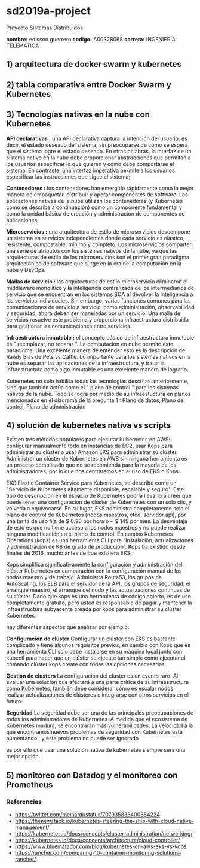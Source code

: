 # sd2019a-project
Proyecto Sistemas Distribuidos

**nombre:** edisson guerrero
**codigo:** A00328068
**carrera:** INGENIERÍA TELEMÁTICA


## 1) arquitectura de docker swarm y kubernetes

## 2) tabla comparativa entre Docker Swarm y Kubernetes

## 3) Tecnologías nativas en la nube con Kubernetes

**API declarativas :**  una API declarativa captura la intención del usuario, es decir, el estado deseado del sistema, sin preocuparse de cómo se espera que el sistema logre el estado deseado. En otras palabras, la interfaz de un sistema nativo en la nube debe proporcionar abstracciones que permitan a los usuarios especificar lo que quieren y cómo debe comportarse el sistema. En contraste, una interfaz imperativa permite a los usuarios especificar las instrucciones que sigue el sistema;

**Contenedores :** los contenedores han emergido rápidamente como la mejor manera de empaquetar, distribuir y operar componentes de software. Las aplicaciones nativas de la nube utilizan los contenedores (y Kubernetes como se describe a continuación) como un componente fundamental y como la unidad básica de creación y administración de componentes de aplicaciones.

**Microservicios :** una arquitectura de estilo de microservicios descompone un sistema en servicios independientes donde cada servicio es elástico, resistente, compostable, mínimo y completo. Los microservicios comparten una serie de atributos con los sistemas nativos de la nube, ya que las arquitecturas de estilo de los microservicios son el primer gran paradigma arquitectónico de software que surge en la era de la computación en la nube y DevOps.

**Mallas de servicio :** las arquitecturas de estilo microservicio eliminaron el middleware monolítico y la inteligencia centralizada de los intermediarios de servicio que se encuentran en los sistemas SOA al devolver la inteligencia a los servicios individuales. Sin embargo, varias funciones comunes para las comunicaciones de servicio a servicio, como administración, observabilidad y seguridad, ahora deben ser manejadas por un servicio. Una malla de servicios resuelve este problema y proporciona infraestructura distribuida para gestionar las comunicaciones entre servicios.

**Infraestructura inmutable :** el concepto básico de infraestructura inmutable es " reemplazar, no reparar ". La computación en nube permite este paradigma. Una excelente manera de entender esto es la descripción de Randy Bias de Pets vs Cattle. Lo importante para los sistemas nativos en la nube es separar las aplicaciones de la infraestructura, y tratar la infraestructura como algo inmutable es una excelente manera de lograrlo.

Kubernetes no solo habilita todas las tecnologías descritas anteriormente, sino que también actúa como el " plano de control " para los sistemas nativos de la nube. Todo se logra por medio de su infraestuctura en planos mencionados en el diagrama de la pregunta 1 : Plano de datos, Plano de control, Plano de administración

## 4) solución de kubernetes nativa vs scripts

Existen tres métodos populares para ejecutar Kubernetes en AWS: configurar manualmente todo en instancias de EC2, usar Kops para administrar su clúster o usar Amazon EKS para administrar su clúster. Administrar un clúster de Kubernetes en AWS sin ninguna herramienta es un proceso complicado que no se recomienda para la mayoría de los administradores, por lo que nos centraremos en el uso de EKS o Kops.

EKS Elastic Container Service para Kubernetes, se describe como un "Servicio de Kubernetes altamente disponible, escalable y seguro". Este tipo de descripción en el espacio de Kubernetes podría llevarlo a creer que puede tener una configuración de clúster de Kubernetes con un solo clic, y volvería a equivocarse. En su lugar, EKS administra completamente solo el plano de control de Kubernetes (nodos maestros, etcd, servidor api), por una tarifa de uso fija de $ 0.20 por hora o ~ $ 145 por mes. La desventaja de esto es que no tiene acceso a los nodos maestros y no puede realizar ninguna modificación en el plano de control.
 En cambio Kubernetes Operations (kops) es una herramienta CLI para “Instalación, actualizaciones y administración de K8 de grado de producción”. Kops ha existido desde finales de 2016, mucho antes de que existiera EKS.

Kops simplifica significativamente la configuración y administración del clúster Kubernetes en comparación con la configuración manual de los nodos maestro y de trabajo. Administra Route53, los grupos de AutoScaling, los ELB para el servidor de la API, los grupos de seguridad, el arranque maestro, el arranque del nodo y las actualizaciones continuas de su clúster. Dado que kops es una herramienta de código abierto, es de uso completamente gratuito, pero usted es responsable de pagar y mantener la infraestructura subyacente creada por kops para administrar su clúster Kubernetes.

hay diferentes aspectos que analizar por ejemplo:

**Configuración de clúster** Configurar un clúster con EKS es bastante complicado y tiene algunos requisitos previos, en cambio con Kops que es una herramienta CLI solo debe instalarse en su máquina local junto con kubectl para hacer que un clúster se ejecute tan simple como ejecutar el comando clúster kops create con todas las opciones necesarias.

**Gestión de clusters** La configuración del cluster es un evento raro. Al evaluar una solución que afectará a una parte crítica de su infraestructura como Kubernetes, también debe considerar cómo es escalar nodos, realizar actualizaciones de clústeres e integrarse con otros servicios en el futuro.

**Seguridad** La seguridad debe ser una de las principales preocupaciones de todos los administradores de Kubernetes. A medida que el ecosistema de Kubernetes madura, se encontrarán más vulnerabilidades. La velocidad a la que encontramos nuevos problemas de seguridad con Kubernetes está aumentando , y este problema no puede ser ignorado

es por ello que usar una solución nativa de kubernetes siempre sera una mejor opción.

## 5) monitoreo con Datadog y el monitoreo con Prometheus




### Referencias

* https://twitter.com/meinardi/status/707935835400884224
* https://thenewstack.io/kubernetes-steering-the-ship-with-cloud-native-management/
* https://kubernetes.io/docs/concepts/cluster-administration/networking/
* https://kubernetes.io/docs/concepts/architecture/cloud-controller/
* https://www.bluematador.com/blog/kubernetes-on-aws-eks-vs-kops
* https://rancher.com/comparing-10-container-monitoring-solutions-rancher/


